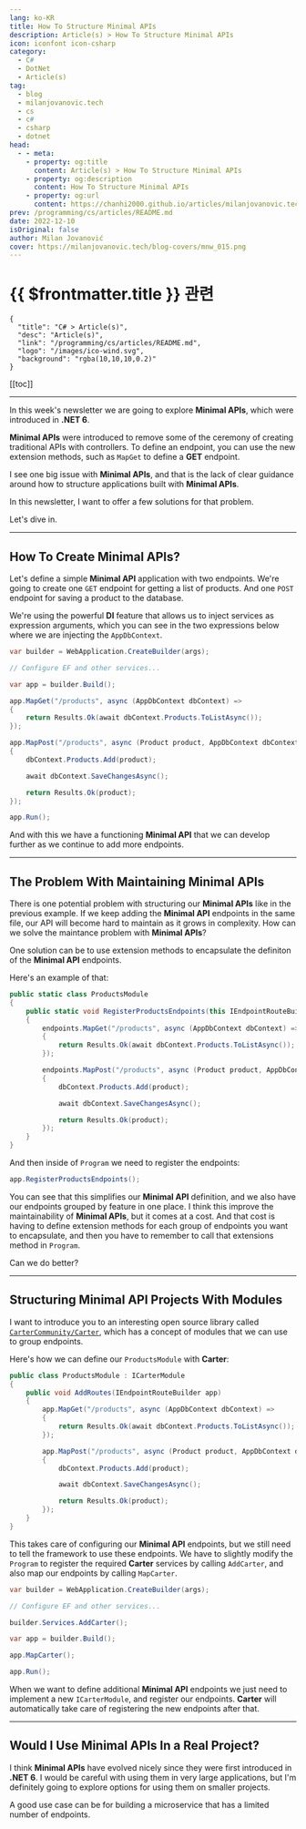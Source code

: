 ```yaml
---
lang: ko-KR
title: How To Structure Minimal APIs
description: Article(s) > How To Structure Minimal APIs
icon: iconfont icon-csharp
category: 
  - C#
  - DotNet
  - Article(s)
tag: 
  - blog
  - milanjovanovic.tech
  - cs
  - c#
  - csharp
  - dotnet
head:
  - - meta:
    - property: og:title
      content: Article(s) > How To Structure Minimal APIs
    - property: og:description
      content: How To Structure Minimal APIs
    - property: og:url
      content: https://chanhi2000.github.io/articles/milanjovanovic.tech/how-to-structure-minimal-apis.html
prev: /programming/cs/articles/README.md
date: 2022-12-10
isOriginal: false
author: Milan Jovanović
cover: https://milanjovanovic.tech/blog-covers/mnw_015.png
---
```


# {{ $frontmatter.title }} 관련

```component VPCard
{
  "title": "C# > Article(s)",
  "desc": "Article(s)",
  "link": "/programming/cs/articles/README.md",
  "logo": "/images/ico-wind.svg",
  "background": "rgba(10,10,10,0.2)"
}
```

[[toc]]

---

<SiteInfo
  name="How To Structure Minimal APIs"
  desc="Did you know you can turn PostgreSQL into a fully-fledged Document database? Marten is a .NET library that allows developers to use the PostgreSQL database as both a document database and a fully-featured event store. You don't need to install anything else to be able to use PostgreSQL as a document database, outside of the Nuget pacakge. Marten relies on the JSONB support available since PostgreSQL 9.4. In this week's newsletter, I want to introduce you to the basics of working with Marten and show you how easy it is to get started."
  url="https://milanjovanovic.tech/blog/how-to-structure-minimal-apis/"
  logo="https://milanjovanovic.tech/profile_favicon.png"
  preview="https://milanjovanovic.tech/blog-covers/mnw_015.png"/>

In this week's newsletter we are going to explore **Minimal APIs**, which were introduced in **.NET 6**.

**Minimal APIs** were introduced to remove some of the ceremony of creating traditional APIs with controllers. To define an endpoint, you can use the new extension methods, such as `MapGet` to define a **GET** endpoint.

I see one big issue with **Minimal APIs**, and that is the lack of clear guidance around how to structure applications built with **Minimal APIs**.

In this newsletter, I want to offer a few solutions for that problem.

Let's dive in.

---

## How To Create Minimal APIs?

Let's define a simple **Minimal API** application with two endpoints. We're going to create one `GET` endpoint for getting a list of products. And one `POST` endpoint for saving a product to the database.

We're using the powerful **DI** feature that allows us to inject services as expression arguments, which you can see in the two expressions below where we are injecting the `AppDbContext`.

```cs
var builder = WebApplication.CreateBuilder(args);

// Configure EF and other services...

var app = builder.Build();

app.MapGet("/products", async (AppDbContext dbContext) =>
{
    return Results.Ok(await dbContext.Products.ToListAsync());
});

app.MapPost("/products", async (Product product, AppDbContext dbContext) =>
{
    dbContext.Products.Add(product);

    await dbContext.SaveChangesAsync();

    return Results.Ok(product);
});

app.Run();
```

And with this we have a functioning **Minimal API** that we can develop further as we continue to add more endpoints.

---

## The Problem With Maintaining Minimal APIs

There is one potential problem with structuring our **Minimal APIs** like in the previous example. If we keep adding the **Minimal API** endpoints in the same file, our API will become hard to maintain as it grows in complexity. How can we solve the maintance problem with **Minimal APIs**?

One solution can be to use extension methods to encapsulate the definiton of the **Minimal API** endpoints.

Here's an example of that:

```cs
public static class ProductsModule
{
    public static void RegisterProductsEndpoints(this IEndpointRouteBuilder  endpoints)
    {
        endpoints.MapGet("/products", async (AppDbContext dbContext) =>
        {
            return Results.Ok(await dbContext.Products.ToListAsync());
        });

        endpoints.MapPost("/products", async (Product product, AppDbContext dbContext) =>
        {
            dbContext.Products.Add(product);

            await dbContext.SaveChangesAsync();

            return Results.Ok(product);
        });
    }
}
```

And then inside of `Program` we need to register the endpoints:

```cs
app.RegisterProductsEndpoints();
```

You can see that this simplifies our **Minimal API** definition, and we also have our endpoints grouped by feature in one place. I think this improve the maintainability of **Minimal APIs**, but it comes at a cost. And that cost is having to define extension methods for each group of endpoints you want to encapsulate, and then you have to remember to call that extensions method in `Program`.

Can we do better?

---

## Structuring Minimal API Projects With Modules

I want to introduce you to an interesting open source library called [<FontIcon icon="iconfont icon-github"/>`CarterCommunity/Carter`](https://github.com/CarterCommunity/Carter), which has a concept of modules that we can use to group endpoints.

Here's how we can define our `ProductsModule` with **Carter**:

```cs
public class ProductsModule : ICarterModule
{
    public void AddRoutes(IEndpointRouteBuilder app)
    {
        app.MapGet("/products", async (AppDbContext dbContext) =>
        {
            return Results.Ok(await dbContext.Products.ToListAsync());
        });

        app.MapPost("/products", async (Product product, AppDbContext dbContext) =>
        {
            dbContext.Products.Add(product);

            await dbContext.SaveChangesAsync();

            return Results.Ok(product);
        });
    }
}
```

This takes care of configuring our **Minimal API** endpoints, but we still need to tell the framework to use these endpoints. We have to slightly modify the `Program` to register the required **Carter** services by calling `AddCarter`, and also map our endpoints by calling `MapCarter`.

```cs
var builder = WebApplication.CreateBuilder(args);

// Configure EF and other services...

builder.Services.AddCarter();

var app = builder.Build();

app.MapCarter();

app.Run();
```

When we want to define additional **Minimal API** endpoints we just need to implement a new `ICarterModule`, and register our endpoints. **Carter** will automatically take care of registering the new endpoints after that.

---

## Would I Use Minimal APIs In a Real Project?

I think **Minimal APIs** have evolved nicely since they were first introduced in **.NET 6**. I would be careful with using them in very large applications, but I'm definitely going to explore options for using them on smaller projects.

A good use case can be for building a microservice that has a limited number of endpoints.

